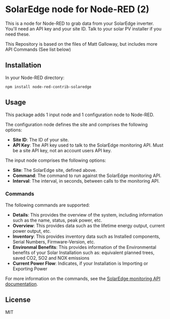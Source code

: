 # SolarEdge node for Node-RED (2)

This is a node for Node-RED to grab data from your SolarEdge inverter.  
You'll need an API key and your site ID. Talk to your solar PV installer if you need these.

This Repository is based on the files of Matt Galloway, but includes more API Commands (See list below)

## Installation

In your Node-RED directory:

```
npm install node-red-contrib-solaredge
```

## Usage

This package adds 1 input node and 1 configuration node to Node-RED.

The configuration node defines the site and comprises the following options:

  * **Site ID**: The ID of your site.
  * **API Key**: The API key used to talk to the SolarEdge monitoring API. Must be a site API key, not an account users API key.

The input node comprises the following options:

  * **Site**: The SolarEdge site, defined above.
  * **Command**: The command to run against the SolarEdge monitoring API.
  * **Interval**: The interval, in seconds, between calls to the monitoring API.

### Commands

The following commands are supported:

  * **Details**: This provides the overview of the system, including information such as the name, status, peak power, etc.
  * **Overview**: This provides data such as the lifetime energy output, current power output, etc.
  * **Inventory**: This provides inventory data such as Installed components, Serial Numbers, Firmware-Version, etc.
  * **Environmal Benefits**: This provides information of the Environmental benefits of your Solar Installation such as: equivalent planned trees, saved CO2, SO2 and NOX emissions
  * **Current Power Flow**: Indicates, if your Installation is Importing or Exporting Power

For more information on the commands, see the [SolarEdge monitoring API documentation](http://www.solaredge.com/sites/default/files/se_monitoring_api.pdf).

## License

MIT
